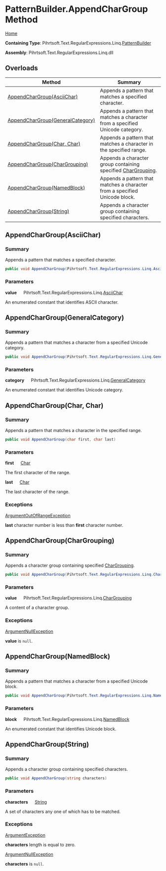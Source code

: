 # PatternBuilder\.AppendCharGroup Method

[Home](../../../../../../README.md)

**Containing Type**: Pihrtsoft\.Text\.RegularExpressions\.Linq\.[PatternBuilder](../README.md)

**Assembly**: Pihrtsoft\.Text\.RegularExpressions\.Linq\.dll

## Overloads

| Method | Summary |
| ------ | ------- |
| [AppendCharGroup(AsciiChar)](#Pihrtsoft_Text_RegularExpressions_Linq_PatternBuilder_AppendCharGroup_Pihrtsoft_Text_RegularExpressions_Linq_AsciiChar_) | Appends a pattern that matches a specified character\. |
| [AppendCharGroup(GeneralCategory)](#Pihrtsoft_Text_RegularExpressions_Linq_PatternBuilder_AppendCharGroup_Pihrtsoft_Text_RegularExpressions_Linq_GeneralCategory_) | Appends a pattern that matches a character from a specified Unicode category\. |
| [AppendCharGroup(Char, Char)](#Pihrtsoft_Text_RegularExpressions_Linq_PatternBuilder_AppendCharGroup_System_Char_System_Char_) | Appends a pattern that matches a character in the specified range\. |
| [AppendCharGroup(CharGrouping)](#Pihrtsoft_Text_RegularExpressions_Linq_PatternBuilder_AppendCharGroup_Pihrtsoft_Text_RegularExpressions_Linq_CharGrouping_) | Appends a character group containing specified [CharGrouping](../../CharGrouping/README.md)\. |
| [AppendCharGroup(NamedBlock)](#Pihrtsoft_Text_RegularExpressions_Linq_PatternBuilder_AppendCharGroup_Pihrtsoft_Text_RegularExpressions_Linq_NamedBlock_) | Appends a pattern that matches a character from a specified Unicode block\. |
| [AppendCharGroup(String)](#Pihrtsoft_Text_RegularExpressions_Linq_PatternBuilder_AppendCharGroup_System_String_) | Appends a character group containing specified characters\. |

## AppendCharGroup\(AsciiChar\) <a name="Pihrtsoft_Text_RegularExpressions_Linq_PatternBuilder_AppendCharGroup_Pihrtsoft_Text_RegularExpressions_Linq_AsciiChar_"></a>

### Summary

Appends a pattern that matches a specified character\.

```csharp
public void AppendCharGroup(Pihrtsoft.Text.RegularExpressions.Linq.AsciiChar value)
```

### Parameters

**value** &emsp; Pihrtsoft\.Text\.RegularExpressions\.Linq\.[AsciiChar](../../AsciiChar/README.md)

An enumerated constant that identifies ASCII character\.

## AppendCharGroup\(GeneralCategory\) <a name="Pihrtsoft_Text_RegularExpressions_Linq_PatternBuilder_AppendCharGroup_Pihrtsoft_Text_RegularExpressions_Linq_GeneralCategory_"></a>

### Summary

Appends a pattern that matches a character from a specified Unicode category\.

```csharp
public void AppendCharGroup(Pihrtsoft.Text.RegularExpressions.Linq.GeneralCategory category)
```

### Parameters

**category** &emsp; Pihrtsoft\.Text\.RegularExpressions\.Linq\.[GeneralCategory](../../GeneralCategory/README.md)

An enumerated constant that identifies Unicode category\.

## AppendCharGroup\(Char, Char\) <a name="Pihrtsoft_Text_RegularExpressions_Linq_PatternBuilder_AppendCharGroup_System_Char_System_Char_"></a>

### Summary

Appends a pattern that matches a character in the specified range\.

```csharp
public void AppendCharGroup(char first, char last)
```

### Parameters

**first** &emsp; [Char](https://docs.microsoft.com/en-us/dotnet/api/system.char)

The first character of the range\.

**last** &emsp; [Char](https://docs.microsoft.com/en-us/dotnet/api/system.char)

The last character of the range\.

### Exceptions

[ArgumentOutOfRangeException](https://docs.microsoft.com/en-us/dotnet/api/system.argumentoutofrangeexception)

**last** character number is less than **first** character number\.

## AppendCharGroup\(CharGrouping\) <a name="Pihrtsoft_Text_RegularExpressions_Linq_PatternBuilder_AppendCharGroup_Pihrtsoft_Text_RegularExpressions_Linq_CharGrouping_"></a>

### Summary

Appends a character group containing specified [CharGrouping](../../CharGrouping/README.md)\.

```csharp
public void AppendCharGroup(Pihrtsoft.Text.RegularExpressions.Linq.CharGrouping value)
```

### Parameters

**value** &emsp; Pihrtsoft\.Text\.RegularExpressions\.Linq\.[CharGrouping](../../CharGrouping/README.md)

A content of a character group\.

### Exceptions

[ArgumentNullException](https://docs.microsoft.com/en-us/dotnet/api/system.argumentnullexception)

**value** is `null`\.

## AppendCharGroup\(NamedBlock\) <a name="Pihrtsoft_Text_RegularExpressions_Linq_PatternBuilder_AppendCharGroup_Pihrtsoft_Text_RegularExpressions_Linq_NamedBlock_"></a>

### Summary

Appends a pattern that matches a character from a specified Unicode block\.

```csharp
public void AppendCharGroup(Pihrtsoft.Text.RegularExpressions.Linq.NamedBlock block)
```

### Parameters

**block** &emsp; Pihrtsoft\.Text\.RegularExpressions\.Linq\.[NamedBlock](../../NamedBlock/README.md)

An enumerated constant that identifies Unicode block\.

## AppendCharGroup\(String\) <a name="Pihrtsoft_Text_RegularExpressions_Linq_PatternBuilder_AppendCharGroup_System_String_"></a>

### Summary

Appends a character group containing specified characters\.

```csharp
public void AppendCharGroup(string characters)
```

### Parameters

**characters** &emsp; [String](https://docs.microsoft.com/en-us/dotnet/api/system.string)

A set of characters any one of which has to be matched\.

### Exceptions

[ArgumentException](https://docs.microsoft.com/en-us/dotnet/api/system.argumentexception)

**characters** length is equal to zero\.

[ArgumentNullException](https://docs.microsoft.com/en-us/dotnet/api/system.argumentnullexception)

**characters** is `null`\.

